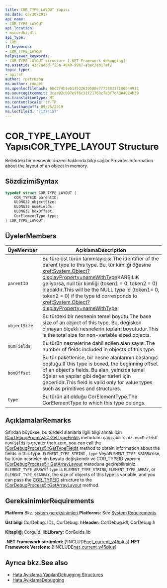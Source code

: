```yaml
---
title: COR_TYPE_LAYOUT Yapısı
ms.date: 03/30/2017
api_name:
- COR_TYPE_LAYOUT
api_location:
- mscordbi.dll
api_type:
- COM
f1_keywords:
- COR_TYPE_LAYOUT
helpviewer_keywords:
- COR_TYPE_LAYOUT structure [.NET Framework debugging]
ms.assetid: 43a7addd-f25a-4049-9907-abec3eb17af2
topic_type:
- apiref
author: rpetrusha
ms.author: ronpet
ms.openlocfilehash: 6bd274b1eb14532629580e777288317186544912
ms.sourcegitcommit: 3caa92cb97e9f6c31f21769c7a3f7c4304024b39
ms.translationtype: MT
ms.contentlocale: tr-TR
ms.lasthandoff: 09/25/2019
ms.locfileid: "71274157"
---
```

# <a name="cor_type_layout-structure"></a><span data-ttu-id="c29a8-102">COR_TYPE_LAYOUT Yapısı</span><span class="sxs-lookup"><span data-stu-id="c29a8-102">COR_TYPE_LAYOUT Structure</span></span>
<span data-ttu-id="c29a8-103">Bellekteki bir nesnenin düzeni hakkında bilgi sağlar.</span><span class="sxs-lookup"><span data-stu-id="c29a8-103">Provides information about the layout of an object in memory.</span></span>  
  
## <a name="syntax"></a><span data-ttu-id="c29a8-104">Sözdizimi</span><span class="sxs-lookup"><span data-stu-id="c29a8-104">Syntax</span></span>  
  
```cpp  
typedef struct COR_TYPE_LAYOUT {  
    COR_TYPEID parentID;  
    ULONG32 objectSize;  
    ULONG32 numFields;  
    ULONG32 boxOffset;  
    CorElementType type;  
} COR_TYPE_LAYOUT;  
```  
  
## <a name="members"></a><span data-ttu-id="c29a8-105">Üyeler</span><span class="sxs-lookup"><span data-stu-id="c29a8-105">Members</span></span>  
  
|<span data-ttu-id="c29a8-106">Üye</span><span class="sxs-lookup"><span data-stu-id="c29a8-106">Member</span></span>|<span data-ttu-id="c29a8-107">Açıklama</span><span class="sxs-lookup"><span data-stu-id="c29a8-107">Description</span></span>|  
|------------|-----------------|  
|`parentID`|<span data-ttu-id="c29a8-108">Bu türe üst türün tanımlayıcısı.</span><span class="sxs-lookup"><span data-stu-id="c29a8-108">The identifier of the parent type to this type.</span></span> <span data-ttu-id="c29a8-109">Bu, tür kimliği öğesine <xref:System.Object?displayProperty=nameWithType>KARŞıLıK geliyorsa, null tür kimliği (token1 = 0, token2 = 0) olacaktır.</span><span class="sxs-lookup"><span data-stu-id="c29a8-109">This will be the NULL type id (token1= 0, token2 = 0) if the type id corresponds to <xref:System.Object?displayProperty=nameWithType>.</span></span>|  
|`objectSize`|<span data-ttu-id="c29a8-110">Bu türdeki bir nesnenin temel boyutu.</span><span class="sxs-lookup"><span data-stu-id="c29a8-110">The base size of an object of this type.</span></span> <span data-ttu-id="c29a8-111">Bu, değişken olmayan ölçekli nesnelerin toplam boyutudur.</span><span class="sxs-lookup"><span data-stu-id="c29a8-111">This is the total size for non-variable sized objects.</span></span>|  
|`numFields`|<span data-ttu-id="c29a8-112">Bu türün nesnelerine dahil edilen alan sayısı.</span><span class="sxs-lookup"><span data-stu-id="c29a8-112">The number of fields included in objects of this type.</span></span>|  
|`boxOffset`|<span data-ttu-id="c29a8-113">Bu tür paketlenise, bir nesne alanlarının başlangıç boşluğu.</span><span class="sxs-lookup"><span data-stu-id="c29a8-113">If this type is boxed, the beginning offset of an object's fields.</span></span> <span data-ttu-id="c29a8-114">Bu alan, yalnızca temel öğeler ve yapılar gibi değer türleri için geçerlidir.</span><span class="sxs-lookup"><span data-stu-id="c29a8-114">This field is valid only for value types such as primitives and structures.</span></span>|  
|`type`|<span data-ttu-id="c29a8-115">Bu türün ait olduğu CorElementType.</span><span class="sxs-lookup"><span data-stu-id="c29a8-115">The CorElementType to which this type belongs.</span></span>|  
  
## <a name="remarks"></a><span data-ttu-id="c29a8-116">Açıklamalar</span><span class="sxs-lookup"><span data-stu-id="c29a8-116">Remarks</span></span>  
 <span data-ttu-id="c29a8-117">Sıfırdan büyükse, bu türdeki alanlarla ilgili bilgi almak için [ICorDebugProcess5:: GetTypeFields](icordebugprocess5-gettypefields-method.md) metodunu çağırabilirsiniz. `numFields`</span><span class="sxs-lookup"><span data-stu-id="c29a8-117">If `numFields` is greater than zero, you can call the [ICorDebugProcess5::GetTypeFields](icordebugprocess5-gettypefields-method.md) method to obtain information about the fields in this type.</span></span> <span data-ttu-id="c29a8-118">`ELEMENT_TYPE_STRING` [](cor-typeid-structure.md) , `type` Veya`ELEMENT_TYPE_SZARRAY`ise, bu türün nesnelerinin boyutu değişkendir ve COR_TYPEID yapısını [ICorDebugProcess5:: GetArrayLayout](icordebugprocess5-getarraylayout-method.md) metoduna geçirebilirsiniz. `ELEMENT_TYPE_ARRAY`</span><span class="sxs-lookup"><span data-stu-id="c29a8-118">If `type` is `ELEMENT_TYPE_STRING`, `ELEMENT_TYPE_ARRAY`, or `ELEMENT_TYPE_SZARRAY`, the size of objects of this type is variable, and you can pass the [COR_TYPEID](cor-typeid-structure.md) structure to the [ICorDebugProcess5::GetArrayLayout](icordebugprocess5-getarraylayout-method.md) method.</span></span>  
  
## <a name="requirements"></a><span data-ttu-id="c29a8-119">Gereksinimler</span><span class="sxs-lookup"><span data-stu-id="c29a8-119">Requirements</span></span>  
 <span data-ttu-id="c29a8-120">**Platform** Bkz. [sistem gereksinimleri](../../get-started/system-requirements.md).</span><span class="sxs-lookup"><span data-stu-id="c29a8-120">**Platforms:** See [System Requirements](../../get-started/system-requirements.md).</span></span>  
  
 <span data-ttu-id="c29a8-121">**Üst bilgi** CorDebug. IDL, CorDebug. h</span><span class="sxs-lookup"><span data-stu-id="c29a8-121">**Header:** CorDebug.idl, CorDebug.h</span></span>  
  
 <span data-ttu-id="c29a8-122">**Kitaplığı** Corguid. lib</span><span class="sxs-lookup"><span data-stu-id="c29a8-122">**Library:** CorGuids.lib</span></span>  
  
 <span data-ttu-id="c29a8-123">**.NET Framework sürümleri:** [!INCLUDE[net_current_v45plus](../../../../includes/net-current-v45plus-md.md)]</span><span class="sxs-lookup"><span data-stu-id="c29a8-123">**.NET Framework Versions:** [!INCLUDE[net_current_v45plus](../../../../includes/net-current-v45plus-md.md)]</span></span>  
  
## <a name="see-also"></a><span data-ttu-id="c29a8-124">Ayrıca bkz.</span><span class="sxs-lookup"><span data-stu-id="c29a8-124">See also</span></span>

- [<span data-ttu-id="c29a8-125">Hata Ayıklama Yapıları</span><span class="sxs-lookup"><span data-stu-id="c29a8-125">Debugging Structures</span></span>](debugging-structures.md)
- [<span data-ttu-id="c29a8-126">Hata Ayıklama</span><span class="sxs-lookup"><span data-stu-id="c29a8-126">Debugging</span></span>](index.md)
